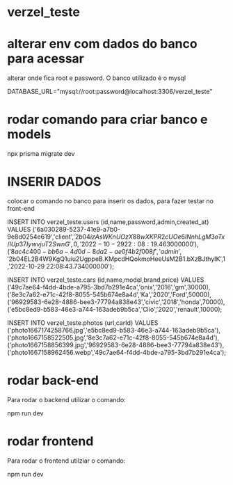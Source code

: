 # verzel_teste

# alterar env com dados do banco para acessar

alterar onde fica root e password. O banco utilizado é  o mysql

DATABASE_URL="mysql://root:password@localhost:3306/verzel_teste"

# rodar comando para criar banco e models
npx prisma migrate dev 

# INSERIR DADOS 

colocar o comando no banco para inserir os dados, para fazer testar no front-end

INSERT INTO verzel_teste.users (id,name,password,admin,created_at) VALUES
	 ('6a030289-5237-41e9-a7b0-9e8d0254e619','client','$2b$04$izAsWKnUOzX88wXKPR2cUOe6lNnhLgM3oTx/lUp37IywvjuT2SwnG',0,'2022-10-29 22:08:19.463000000'),
	 ('8ac4c400-bb6a-4d0d-8da2-ae0f4b2f008f','admin','$2b$04$EL2B4W9KgQ1uiu2UgppeB.KMpcdHQokmoHeeUsM2B1.bXzBJthyIK',1,'2022-10-29 22:08:43.734000000');



INSERT INTO verzel_teste.cars (id,name,model,brand,price) VALUES
	 ('49c7ae64-f4dd-4bde-a795-3bd7b291e4ca','onix','2016','gm',30000),
	 ('8e3c7a62-e71c-42f8-8055-545b674e8a4d','Ka','2020','Ford',50000),
	 ('96929583-6e28-4886-bee3-77794a838e43','civic','2018','honda',70000),
	 ('e5bc8ed9-b583-46e3-a744-163adeb9b5ca','Clio','2020','renault',10000);

INSERT INTO verzel_teste.photos (url,carId) VALUES
	 ('photo1667174258766.jpg','e5bc8ed9-b583-46e3-a744-163adeb9b5ca'),
	 ('photo1667158522505.jpg','8e3c7a62-e71c-42f8-8055-545b674e8a4d'),
	 ('photo1667158856399.jpg','96929583-6e28-4886-bee3-77794a838e43'),
	 ('photo1667158962456.webp','49c7ae64-f4dd-4bde-a795-3bd7b291e4ca'); 

# rodar back-end

Para rodar o backend utilizar o comando:

npm run dev

# rodar frontend 

Para rodar o frontend utilziar o comando:

npm run dev